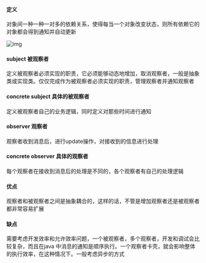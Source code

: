 #### 定义

对象间一种一种一对多的依赖关系，使得每当一个对象改变状态，则所有依赖它的对象都会得到通知并自动更新

![img](D:\study\OboutDesign\doc\observer\observer.png)

#### subject 被观察者

定义被观察者必须实现的职责，它必须能够动态地增加，取消观察者，一般是抽象类或实现类。仅仅完成作为被观察者必须实现的职责，管理观察者并通知观察者

#### concrete subject 具体的被观察者

定义被观察者自己的业务逻辑，同时定义对那些时间进行通知

#### observer 观察者

观察者收到消息后，进行update操作，对接收到的信息进行处理

#### concrete observer 具体的观察者

每个观察者在接收到消息后的处理是不同的，各个观察者有自己的处理逻辑

#### 优点

观察者和被观察者之间是抽象耦合的，这样的话，不管是增加观察者还是被观察者都非常容易扩展

#### 缺点

需要考虑开发效率和允许效率问题，一个被观察者，多个观察者，开发和调试会比较复杂，而且在java 中消息的通知是顺序执行。一个观察者卡壳，就会影响整体的执行效率，在这种情况下。一般考虑异步的方式





